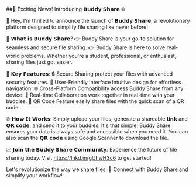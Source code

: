 ##🚀 Exciting News! Introducing 𝗕𝘂𝗱𝗱𝘆 𝗦𝗵𝗮𝗿𝗲 🌐

👋 Hey, I'm thrilled to announce the launch of 𝗕𝘂𝗱𝗱𝘆 𝗦𝗵𝗮𝗿𝗲, a revolutionary platform designed to simplify file sharing like never before!

🌟 𝗪𝗵𝗮𝘁 𝗶𝘀 𝗕𝘂𝗱𝗱𝘆 𝗦𝗵𝗮𝗿𝗲?
👉 Buddy Share is your go-to solution for seamless and secure file sharing. 
👉 Buddy Share is here to solve real-world problems. Whether you're a student, professional, or enthusiast, sharing files just got easier.

🔑 𝗞𝗲𝘆 𝗙𝗲𝗮𝘁𝘂𝗿𝗲𝘀:
🔒 Secure Sharing protect your files with advanced security features.
🎨 User-Friendly Interface intuitive design for effortless navigation.
🌐 Cross-Platform Compatibility access Buddy Share from any device.
👥 Real-time Collaboration work together in real-time with your buddies.
📲 QR Code Feature easily share files with the quick scan of a QR code.

🌐 𝗛𝗼𝘄 𝗜𝘁 𝗪𝗼𝗿𝗸𝘀:
Simply upload your files, generate a shareable 𝗹𝗶𝗻𝗸 and 𝗤𝗥 𝗰𝗼𝗱𝗲, and send it to your buddies. It's that simple! Buddy Share ensures your data is always safe and accessible when you need it. 
You can also scan the 𝗤𝗥 𝗰𝗼𝗱𝗲 using Google Scanner to download the file.

📈 𝗝𝗼𝗶𝗻 𝘁𝗵𝗲 𝗕𝘂𝗱𝗱𝘆 𝗦𝗵𝗮𝗿𝗲 𝗖𝗼𝗺𝗺𝘂𝗻𝗶𝘁𝘆:
Experience the future of file sharing today. Visit https://lnkd.in/gUhwH3c6 to get started!

Let's revolutionize the way we share files. 🚀 Connect with Buddy Share and simplify your workflow!
